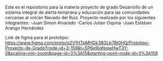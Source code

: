 Este es el repositorio para la materia proyecto de grado Desarrollo de un sistema integral de alerta temprana y educación para las comunidades cercanas al volcán Nevado del Ruiz.
Proyecto realizado por los siguientes integrantes:
-Juan Simon Alvarado
-Carlos Julian Ospina
-Juan Esteban Arango Hernández

Link de figma para el prototipo: https://www.figma.com/proto/q2V1HTpMHGk38GLb7Bt0HQ/Prototipo-Proyecto-de-Grado?node-id=3-158&t=SP6e9jqfeqwHwT3Y-0&scaling=min-zoom&page-id=3%3A15&starting-point-node-id=3%3A158
